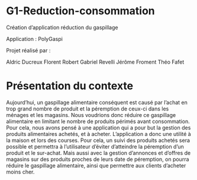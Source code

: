 # G1-Reduction-consommation

Création d’application réduction du gaspillage

Application : PolyGaspi

Projet réalisé par :

Aldric Ducreux
Florent Robert
Gabriel Revelli
Jérôme Froment 
Théo Fafet

# Présentation du contexte

Aujourd’hui, un gaspillage alimentaire conséquent est causé par l’achat en trop grand nombre de produit et la péremption de ceux-ci dans les ménages et les magasins. Nous voudrions donc réduire ce gaspillage alimentaire en limitant le nombre de produits périmés avant consommation. Pour cela, nous avons pensé à une application qui a pour but la gestion des produits alimentaires achetés, et à acheter. L’application a donc une utilité à la maison et lors des courses.
Pour cela, un suivi des produits achetés sera possible et permettra à l’utilisateur d’éviter d’atteindre la péremption d’un produit et le sur-achat. Mais aussi avec la gestion d’annonces et d’offres de magasins sur des produits proches de leurs date de péremption, on pourra réduire le gaspillage alimentaire, ainsi que permettre aux clients d’acheter moins cher.


